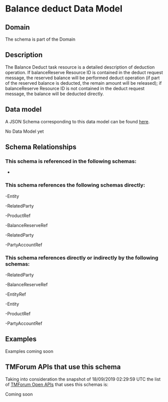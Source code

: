 # Balance deduct Data Model

## Domain

The  schema is part of the  Domain

## Description

The Balance Deduct task resource is a detailed description of deduction operation. If balanceReserve Resource ID is contained in the deduct request message, the reserved balance will be performed deduct operation (if part of the reserved balance is deducted, the remain amount will be released); if balanceReserve Resource ID is not contained in the deduct request message, the balance will be deducted directly.

## Data model

A JSON Schema corresponding to this data model can be found
[here](https://github.com/tmforum-rand/schemas/blob/master/Customer/BalanceDeduct.schema.json).

No Data Model yet

## Schema Relationships

### This schema is referenced in the following schemas:

-

### This schema references the following schemas directly:

-Entity

-RelatedParty

-ProductRef

-BalanceReserveRef

-RelatedParty

-PartyAccountRef

### This schema references directly or indirectly by the following schemas:

-RelatedParty

-BalanceReserveRef

-EntityRef

-Entity

-ProductRef

-PartyAccountRef



## Examples

Examples coming soon

## TMForum APIs that use this schema

Taking into consideration the snapshot of 18/09/2019 02:29:59 UTC the list of [TMForum Open APIs](https://www.tmforum.org/open-apis/) that uses this schemas is:

Coming soon